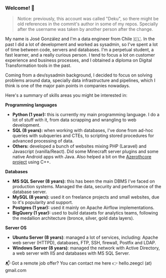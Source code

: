 ### Welcome! 👋


> Notice: previously, this account was called "Deku", so there might be old references in the commit's author in some of my repos. Specially after the username was taken by another person after the change.

My name is José González and I'm a data engineer from Chile 🇨🇱. In the past I did a lot of development and worked as sysadmin, so I've spent a lot of time between code, servers and databases. I'm a perpetual student, a fast learner, and a really curious person. I tend to focus a lot on customer experience and business processes, and I obtained a diploma on Digital Transformation tools in the past.

Coming from a dev/sysadmin background, I decided to focus on solving problems around data, specially data infrastructure and pipelines, which I think is one of the major pain points in companies nowadays.

Here's a summary of skills areas you might be interested in:

**Programming languages**

- **Python (1 year):** this is currently my main programming language. I do a lot of stuff with it, from data scrapping and wrangling to web development.
- **SQL (8 years):** when working with databases, I've done from ad-hoc queries with subqueries and CTEs, to scripting stored procedures for advanced processing of data.
- **Others:** developed a bunch of websites mixing PHP (Laravel) and Javascript (vanilla/React). Did some Minecraft server plugins and some native Android apps with Java. Also helped a bit on the [Azerothcore project](https://github.com/azerothcore/) using C++.

**Databases**

- **MS SQL Server (8 years):** this has been the main DBMS I've faced on production systems. Managed the data, security and performance of the database server.
- **MySQL (8 years):** used it on freelance projects and small websites, due to it's popularity and support.
- **Postgres (1 year):** used it mainly on Apache Airflow implementations.
- **BigQuery (1 year):** used to build datasets for analytics teams, following the medallion architecture (bronce, silver, gold data layers).

**Server OS**
- **Ubuntu Server (8 years)**: managed a lot of services, including: Apache web server (HTTPD), databases, FTP, SSH, firewall, Postfix and LDAP.
- **Windows Server (8 years)**: managed the network with Active Directory, a web server with IIS and databases with MS SQL Server.


📬 Got a remote job offer? You can contact me here 👉 hello.zeegcl (at) gmail.com 
